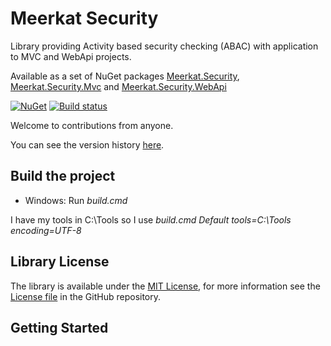 Meerkat Security
================

Library providing Activity based security checking (ABAC) with application to MVC and WebApi projects.

Available as a set of NuGet packages [Meerkat.Security](https://www.nuget.org/packages/Meerkat.Security/), [Meerkat.Security.Mvc](https://www.nuget.org/packages/Meerkat.Security.Mvc/) and [Meerkat.Security.WebApi](https://www.nuget.org/packages/Meerkat.Security.WebApi/)

[![NuGet](https://img.shields.io/nuget/v/Meerkat.Security.svg)](https://img.shields.io/nuget/v/Meerkat.Security.svg)
[![Build status](https://ci.appveyor.com/api/projects/status/t7wnsdotj5xj8s20/branch/master?svg=true)](https://ci.appveyor.com/project/PaulHatcher/meerkat-security/branch/master)

Welcome to contributions from anyone.

You can see the version history [here](RELEASE_NOTES.md).

## Build the project
* Windows: Run *build.cmd*

I have my tools in C:\Tools so I use *build.cmd Default tools=C:\Tools encoding=UTF-8*

## Library License

The library is available under the [MIT License](http://en.wikipedia.org/wiki/MIT_License), for more information see the [License file][1] in the GitHub repository.

 [1]: https://github.com/phatcher/Meerkat.Security/blob/master/License.md

## Getting Started

